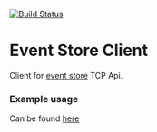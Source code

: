 [![Build Status](https://travis-ci.org/madkom/event-source-client.svg)](https://travis-ci.org/madkom/event-source-client)
# Event Store Client

Client for [event store](https://geteventstore.com/) TCP Api.  

### Example usage
Can be found [here](https://github.com/madkom/event-source-client/blob/master/usage/usageExample.php)
